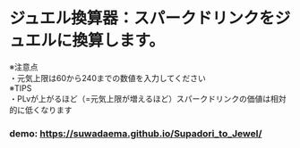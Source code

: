 # ジュエル換算器：スパークドリンクをジュエルに換算します。
※注意点  
・元気上限は60から240までの数値を入力してください  
※TIPS  
・PLvが上がるほど（=元気上限が増えるほど）スパークドリンクの価値は相対的に低くなります

### demo: https://suwadaema.github.io/Supadori_to_Jewel/
